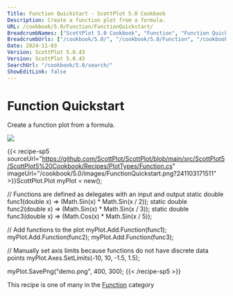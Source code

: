 ```yaml
---
Title: Function Quickstart - ScottPlot 5.0 Cookbook
Description: Create a function plot from a formula.
URL: /cookbook/5.0/Function/FunctionQuickstart/
BreadcrumbNames: ["ScottPlot 5.0 Cookbook", "Function", "Function Quickstart"]
BreadcrumbUrls: ["/cookbook/5.0/", "/cookbook/5.0/Function", "/cookbook/5.0/Function/FunctionQuickstart"]
Date: 2024-11-03
Version: ScottPlot 5.0.43
Version: ScottPlot 5.0.43
SearchUrl: "/cookbook/5.0/search/"
ShowEditLink: false
---
```



<div class='d-flex align-items-center mt-5'>
<h1 class='me-2 text-dark my-0 border-0'>Function Quickstart</h1>
</div>

Create a function plot from a formula.

[![](/cookbook/5.0/images/FunctionQuickstart.png?241103171511)](/cookbook/5.0/images/FunctionQuickstart.png?241103171511)

{{< recipe-sp5 sourceUrl="https://github.com/ScottPlot/ScottPlot/blob/main/src/ScottPlot5/ScottPlot5%20Cookbook/Recipes/PlotTypes/Function.cs" imageUrl="/cookbook/5.0/images/FunctionQuickstart.png?241103171511" >}}ScottPlot.Plot myPlot = new();

// Functions are defined as delegates with an input and output
static double func1(double x) => (Math.Sin(x) * Math.Sin(x / 2));
static double func2(double x) => (Math.Sin(x) * Math.Sin(x / 3));
static double func3(double x) => (Math.Cos(x) * Math.Sin(x / 5));

// Add functions to the plot
myPlot.Add.Function(func1);
myPlot.Add.Function(func2);
myPlot.Add.Function(func3);

// Manually set axis limits because functions do not have discrete data points
myPlot.Axes.SetLimits(-10, 10, -1.5, 1.5);

myPlot.SavePng("demo.png", 400, 300);
{{< /recipe-sp5 >}}

<div class='my-5 text-center'>This recipe is one of many in the <a href='/cookbook/5.0/Function'>Function</a> category</div>


